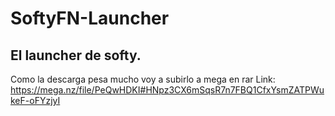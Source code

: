 # SoftyFN-Launcher
El launcher de softy.
---------------------------
Como la descarga pesa mucho voy a subirlo a mega en rar
Link: https://mega.nz/file/PeQwHDKI#HNpz3CX6mSqsR7n7FBQ1CfxYsmZATPWukeF-oFYzjyI
